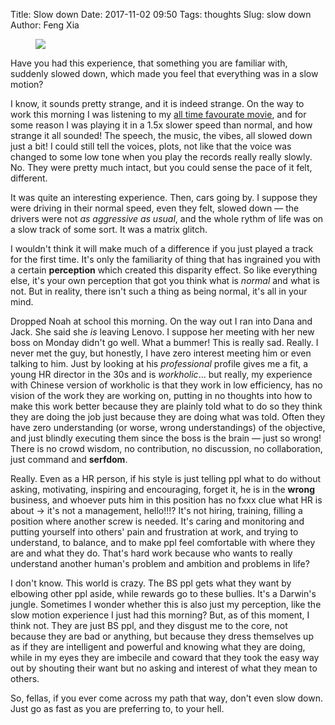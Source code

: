 Title: Slow down
Date: 2017-11-02 09:50
Tags: thoughts
Slug: slow down
Author: Feng Xia

<figure class="col l3 m4 s12">
  <img src="{{SITEURL}}/images/cat%20lives.jpg"/>
</figure>


Have you had this experience, that something you are familiar with,
suddenly slowed down, which made you feel that everything was in a
slow motion? 

I know, it sounds pretty strange, and it is indeed strange. On the way
to work this morning I was listening to
my [all time favourate movie][1], and for some reason I was playing it
in a 1.5x slower speed than normal, and how strange it all sounded!
The speech, the music, the vibes, all slowed down just a bit! I could
still tell the voices, plots, not like that the voice was changed to
some low tone when you play the records really really slowly. No. They
were pretty much intact, but you could sense the pace of it felt,
different.


[1]: https://www.youtube.com/watch?v=1s4YQqnbnM8

It was quite an interesting experience. Then, cars going by. I suppose
they were driving in their normal speed, even they felt, slowed down
&mdash; the drivers were not _as aggressive as usual_, and the whole
rythm of life was on a slow track of some sort. It was a matrix
glitch.

I wouldn't think it will make much of a difference if you just played
a track for the first time. It's only the familiarity of thing that
has ingrained you with a certain **perception** which created this
disparity effect. So like everything else, it's your own perception
that got you think what is _normal_ and what is not. But in reality,
there isn't such a thing as being normal, it's all in your mind.

Dropped Noah at school this morning. On the way out I ran into Dana
and Jack. She said she _is_ leaving Lenovo. I suppose her meeting with
her new boss on Monday didn't go well. What a bummer! This is really
sad. Really. I never met the guy, but honestly, I have zero interest
meeting him or even talking to him. Just by looking at his
_professional_ profile gives me a fit, a young HR director in the 30s
and is _workholic_... but really, my experience with Chinese version of
workholic is that they work in low efficiency, has no vision
of the work they are working on, putting in no thoughts into how 
to make this work better because they are plainly told what to do so
they think they are doing the job just because they are doing what was
told. Often they have zero understanding (or worse, wrong
understandings) of the objective, and just blindly executing them
since the boss is the brain &mdash; just so wrong! There is no
crowd wisdom, no contribution, no discussion, no collaboration,
just command and **serfdom**.

Really. Even as a HR person, if his style is just telling ppl what to
do without asking, motivating, inspiring and encouraging, forget it,
he is in the **wrong** business, and whoever puts him in this position
has no fxxx clue what HR is about &rarr; it's not a management,
hello!!!? It's not hiring, training, filling a position where another
screw is needed. It's caring and monitoring and putting yourself into
others' pain and frustration at work, and trying to understand,
to balance, and to make ppl feel comfortable with where they are and
what they do. That's hard work because who wants to really understand
another human's problem and ambition and problems in life?

I don't know. This world is crazy. The BS ppl gets what they want by
elbowing other ppl aside, while rewards go to these bullies. It's a
Darwin's jungle. Sometimes I wonder whether this is also just my
perception, like the slow motion experience I just had this morning?
But, as of this moment, I think not. They are just BS ppl, and they
disgust me to the core, not because they are bad or anything, but
because they dress themselves up as if they are intelligent and
powerful and knowing what they are doing, while in my eyes they
are imbecile and coward that they took the easy way out by
shouting their want but no asking and interest of what they mean to
others.

So, fellas, if you ever come across my path that way, don't even slow
down. Just go as fast as you are preferring to, to your hell.
